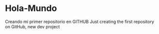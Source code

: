 # Hola-Mundo
Creando mi primer repositorio en GITHUB
Just creating the first repository on GitHub, new dev project
